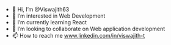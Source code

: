 - 👋 Hi, I’m @Viswajith63
- 👀 I’m interested in Web Development
- 🌱 I’m currently learning React
- 💞️ I’m looking to collaborate on Web application development
- 📫 How to reach me www.linkedin.com/in/viswajith-t

<!---
Viswajith63/Viswajith63 is a ✨ special ✨ repository because its `README.md` (this file) appears on your GitHub profile.
You can click the Preview link to take a look at your changes.
--->
